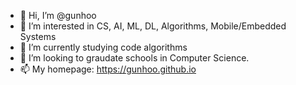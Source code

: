 - 👋 Hi, I’m @gunhoo
- 👀 I’m interested in CS, AI, ML, DL, Algorithms, Mobile/Embedded Systems
- 🌱 I’m currently studying code algorithms
- 💞️ I’m looking to graudate schools in Computer Science.
- 📫 My homepage: https://gunhoo.github.io

<!---
gunhoo/gunhoo is a ✨ special ✨ repository because its `README.md` (this file) appears on your GitHub profile.
You can click the Preview link to take a look at your changes.
--->
